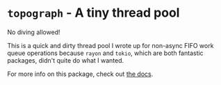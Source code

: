 # `topograph` - A tiny thread pool
No diving allowed!

This is a quick and dirty thread pool I wrote up for non-async FIFO work queue operations because
`rayon` and `tokio`, which are both fantastic packages, didn't quite do what I wanted.

For more info on this package, check out [the docs](https://docs.rs/topograph).
